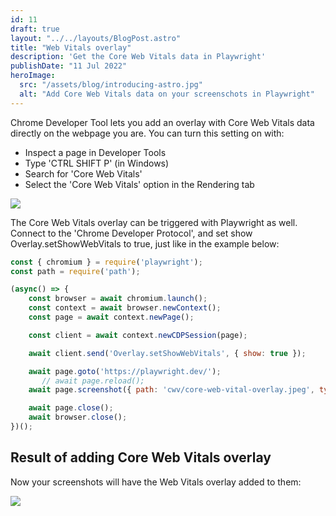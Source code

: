 ```yaml
---
id: 11
draft: true
layout: "../../layouts/BlogPost.astro"
title: "Web Vitals overlay"
description: 'Get the Core Web Vitals data in Playwright'
publishDate: "11 Jul 2022"
heroImage:
  src: "/assets/blog/introducing-astro.jpg"
  alt: "Add Core Web Vitals data on your screenschots in Playwright"
---
```


Chrome Developer Tool lets you add an overlay with Core Web Vitals data directly on the webpage you are.
You can turn this setting on with:
- Inspect a page in Developer Tools
- Type 'CTRL SHIFT P' (in Windows) 
- Search for 'Core Web Vitals'
- Select the 'Core Web Vitals' option in the Rendering tab

<img src="/assets/core-web-vitals-overlay-chrome.jpg">

The Core Web Vitals overlay can be triggered with Playwright as well. Connect to the 'Chrome Developer Protocol', and set show Overlay.setShowWebVitals to true, just like in the example below:


```js
const { chromium } = require('playwright');
const path = require('path');

(async() => {
    const browser = await chromium.launch();
    const context = await browser.newContext();
    const page = await context.newPage();

    const client = await context.newCDPSession(page);

    await client.send('Overlay.setShowWebVitals', { show: true });

    await page.goto('https://playwright.dev/');
       // await page.reload();
    await page.screenshot({ path: 'cwv/core-web-vital-overlay.jpeg', type: 'jpeg', });

    await page.close();
    await browser.close();
})();
```

## Result of adding Core Web Vitals overlay

Now your screenshots will have the Web Vitals overlay added to them:

<img src="/assets/core-web-vital-overlay.jpeg">
